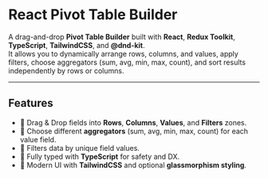 #  React Pivot Table Builder

A drag-and-drop **Pivot Table Builder** built with **React**, **Redux Toolkit**, **TypeScript**, **TailwindCSS**, and **@dnd-kit**.  
It allows you to dynamically arrange rows, columns, and values, apply filters, choose aggregators (sum, avg, min, max, count), and sort results independently by rows or columns.

---

##  Features

- 🔹 Drag & Drop fields into **Rows**, **Columns**, **Values**, and **Filters** zones.
- 🔹 Choose different **aggregators** (sum, avg, min, max, count) for each value field.
- 🔹 Filters data by unique field values.
- 🔹 Fully typed with **TypeScript** for safety and DX.
- 🔹 Modern UI with **TailwindCSS** and optional **glassmorphism styling**.
